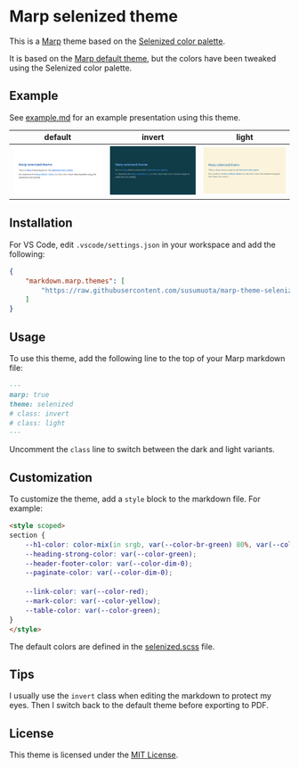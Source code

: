 # Marp selenized theme

This is a [Marp](https://marp.app/) theme based on the [Selenized color palette](https://github.com/jan-warchol/selenized).

It is based on the [Marp default theme](https://github.com/marp-team/marp-core/blob/main/themes/README.md#default), but the colors have been tweaked using the Selenized color palette.

## Example

See [example.md](example.md) for an example presentation using this theme.

| default | invert | light |
| --- | --- | --- |
| [<img width="400px" src="examples/example-default.png" />](examples/example-default.pdf) | [<img width="400px" src="examples/example-invert.png" />](examples/example-invert.pdf) | [<img width="400px" src="examples/example-light.png" />](examples/example-light.pdf) |

## Installation

For VS Code, edit `.vscode/settings.json` in your workspace and add the following:

```json
{
    "markdown.marp.themes": [
        "https://raw.githubusercontent.com/susumuota/marp-theme-selenized/refs/heads/main/selenized.scss"
    ]
}
```

## Usage

To use this theme, add the following line to the top of your Marp markdown file:

```markdown
---
marp: true
theme: selenized
# class: invert
# class: light
---
```

Uncomment the `class` line to switch between the dark and light variants.

## Customization

To customize the theme, add a `style` block to the markdown file. For example:

```html
<style scoped>
section {
    --h1-color: color-mix(in srgb, var(--color-br-green) 80%, var(--color-fg-1) 20%);
    --heading-strong-color: var(--color-green);
    --header-footer-color: var(--color-dim-0);
    --paginate-color: var(--color-dim-0);

    --link-color: var(--color-red);
    --mark-color: var(--color-yellow);
    --table-color: var(--color-green);
}
</style>
```

The default colors are defined in the [selenized.scss](selenized.scss) file.

## Tips

I usually use the `invert` class when editing the markdown to protect my eyes. Then I switch back to the default theme before exporting to PDF.

## License

This theme is licensed under the [MIT License](LICENSE).

